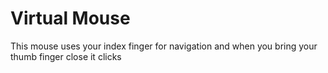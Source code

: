 # Virtual Mouse
This mouse uses your index finger for navigation and when you bring your thumb finger close it clicks
